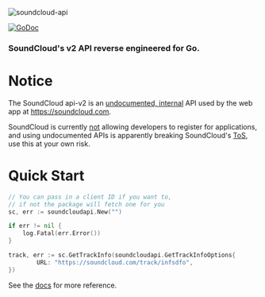 ![soundcloud-api](https://socialify.git.ci/zackradisic/soundcloud-api/image?description=1&language=1&owner=1&pattern=Plus&stargazers=1&theme=Dark)

[![GoDoc](https://img.shields.io/badge/go.dev-reference-007d9c?logo=go)](https://pkg.go.dev/github.com/zackradisic/soundcloud-api)

### SoundCloud's v2 API reverse engineered for Go.


# Notice
The SoundCloud api-v2 is an [undocumented, internal](https://stackoverflow.com/questions/29253633/soundcloud-is-api-v2-allowed-to-be-used-and-is-there-documentation-on-it) API used by the web app at https://soundcloud.com. 

SoundCloud is currently [not](https://docs.google.com/forms/d/e/1FAIpQLSfNxc82RJuzC0DnISat7n4H-G7IsPQIdaMpe202iiHZEoso9w/closedform) allowing developers to register for applications, and using undocumented APIs is apparently breaking SoundCloud's [ToS](https://twitter.com/SoundCloudDev/status/639017606264016896), use this at your own risk.

# Quick Start

```go
// You can pass in a client ID if you want to, 
// if not the package will fetch one for you
sc, err := soundcloudapi.New("") 

if err != nil {
    log.Fatal(err.Error())
}

track, err := sc.GetTrackInfo(soundcloudapi.GetTrackInfoOptions{
		URL: "https://soundcloud.com/track/infsdfo",
})
```

See the [docs](https://pkg.go.dev/github.com/zackradisic/soundcloud-api) for more reference.
